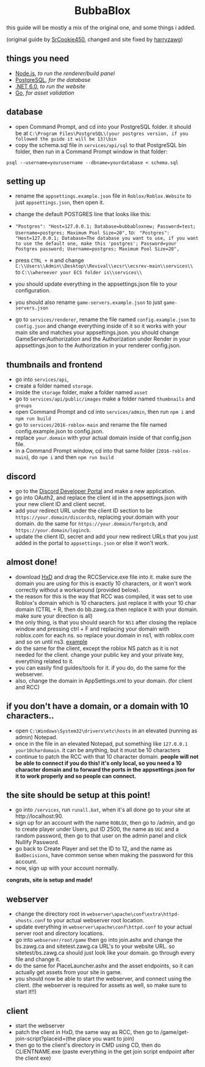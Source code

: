 <div align="center">
    <p>
      <h1>BubbaBlox</h1>
    </p>
</div>

this guide will be mostly a mix of the original one, and some things i added.

(original guide by <a href="https://github.com/SrCookie450">SrCookie450</a>, changed and site fixed by <a href="https://github.com/harryzawg">harryzawg</a>)

## things you need

- <a href="https://nodejs.org/dist/v18.16.1/node-v18.16.1-x64.msi">Node.js</a>, *to run the renderer/build panel*
- <a href="https://sbp.enterprisedb.com/getfile.jsp?fileid=1258627">PostgreSQL</a>, *for the database*
- <a href="https://builds.dotnet.microsoft.com/dotnet/Sdk/6.0.412/dotnet-sdk-6.0.412-win-x64.exe">.NET 6.0</a>, *to run the website*
- <a href="https://go.dev/dl/go1.20.6.windows-amd64.msi">Go</a>, *for asset validation*

## database

- open Command Prompt, and cd into your PostgreSQL folder. it should be at ```C:\Program Files\PostgreSQL\(your postgres version, if you followed the guide it will be 13)\bin```
- copy the schema.sql file in ```services/api/sql``` to that PostgreSQL bin folder, then run in a Command Prompt window in that folder:

```psql --username=yourusername --dbname=yourdatabase < schema.sql```

## setting up

- rename the ```appsettings.example.json``` file in ```Roblox/Roblox.Website``` to just ```appsettings.json```, then open it.
- change the default POSTGRES line that looks like this:
- ```"Postgres": "Host=127.0.0.1; Database=bubbabloxnew; Password=test; Username=postgres; Maximum Pool Size=20",```
to:
``` "Postgres": "Host=127.0.0.1; Database=The database you want to use, if you want to use the default one, make this 'postgres'; Password=your Postgres password; Username=postgres; Maximum Pool Size=20",```

- press ```CTRL + H``` and change ```C:\\Users\\Admin\\Desktop\\Revival\\ecsr\\ecsrev-main\\services\\``` to ```C:\\whereever your ECS folder is\\services\\```
- you should update everything in the appsettings.json file to your configuration.
- you should also rename ```game-servers.example.json``` to just ```game-servers.json```
- go to ```services/renderer```, rename the file named ```config.example.json``` to ```config.json``` and change everything inside of it so it works with your main site and matches your appsettings.json.
you should change GameServerAuthorization and the Authorization under Render in your appsettings.json to the Authorization in your renderer config.json.

## thumbnails and frontend

- go into ```services/api```, 
- create a folder named ```storage```.
- inside the ```storage``` folder, make a folder named ```asset``` 
- go to ```services/api/public/images``` make a folder named ```thumbnails``` and ```groups```
- open Command Prompt and cd into ```services/admin```, then run ```npm i``` and ```npm run build```
- go to ```services/2016-roblox-main``` and rename the file named config.example.json to config.json.
- replace ```your.domain``` with your actual domain inside of that config.json file.
- in a Command Prompt window, cd into that same folder (```2016-roblox-main```), do ```npm i``` and then ```npm run build```

## discord

- go to the <a href="https://discord.com/developers/applications">Discord Developer Portal</a> and make a new application.
- go into OAuth2, and replace the client id in the appsettings.json with your new client ID and client secret.
- add your redirect URL under the client ID section to be ```https://your.domain/discordcb```, replacing your.domain with your domain. do the same for ```https://your.domain/forgotcb```, and ```https://your.domain/logincb```.
- update the client ID, secret and add your new redirect URLs that you just added in the portal to ```appsettings.json``` or else it won't work.

## almost done!

- download [HxD](https://mh-nexus.de/en/downloads.php?product=HxD20) and drag the RCCService.exe file into it. make sure the domain you are using for this is exactly 10 characters, or it won't work correctly without a workaround (provided below).
- the reason for this is the way that RCC was compiled, it was set to use Roblox's domain which is 10 characters. just replace it with your 10 char domain (CTRL + R, then do bb.zawg.ca then replace it with your domain. make sure your direction is all)
- the only thing, is that you should search for ```NS1``` after closing the replace window and pressing ctrl + F and replacing your domain with roblox.com for each ns. so replace your.domain in ns1, with roblox.com and so on until ns3. [example](https://zawg.ca/assets/photos/demo1.png)
- do the same for the client, except the roblox NS patch as it is not needed for the client. change your public key and your private key, everything related to it.
- you can easily find guides/tools for it. if you do, do the same for the webserver.
- also, change the domain in AppSettings.xml to your domain. (for client and RCC)

## if you don't have a domain, or a domain with 10 characters..

- open ```C:\Windows\System32\drivers\etc\hosts``` in an elevated (running as admin) Notepad.
- once in the file in an elevated Notepad, put something like ```127.0.0.1 your10chardomain```. it can be anything, but it must be 10 characters
- continue to patch the RCC with that 10 character domain.
**people will not be able to connect if you do this! it's only local, so you need a 10 character domain and to forward the ports in the appsettings.json for it to work properly and so people can connect.**

## the site should be setup at this point!
- go into ```/services```, run ```runall.bat```, when it's all done go to your site at http://localhost:90.
- sign up for an account with the name ```ROBLOX```, then go to /admin, and go to create player under Users, put ID 2500, the name as ```UGC``` and a random password, then go to that user on the admin panel and click Nullify Password.
- go back to Create Player and set the ID to 12, and the name as ```BadDecisions```, have common sense when making the password for this account.
- now, sign up with your account normally.

**congrats, site is setup and made!**

## webserver

- change the directory root in ```webserver\apache\conf\extra\httpd-vhosts.conf``` to your actual webserver root location.
- update everything in ```webserver\apache\conf\httpd.conf``` to your actual server root and directory locations.
- go into ```webserver/root/game``` then go into join.ashx and change the bs.zawg.ca and sitetest.zawg.ca URL's to your website URL. so sitetest/bs.zawg.ca should just look like your domain. go through every file and change it.
- do the same for PlaceLauncher.ashx and the asset endpoints, so it can actually get assets from your site in game.
- you should now be able to start the webserver, and connect using the client. (the webserver is required for assets as well, so make sure to start it!!)

## client

- start the webserver
- patch the client in HxD, the same way as RCC, then go to /game/get-join-script?placeid=(the place you want to join)
- then go to the client's directory in CMD using CD, then do CLIENTNAME.exe (paste everything in the get join script endpoint after the client exe)